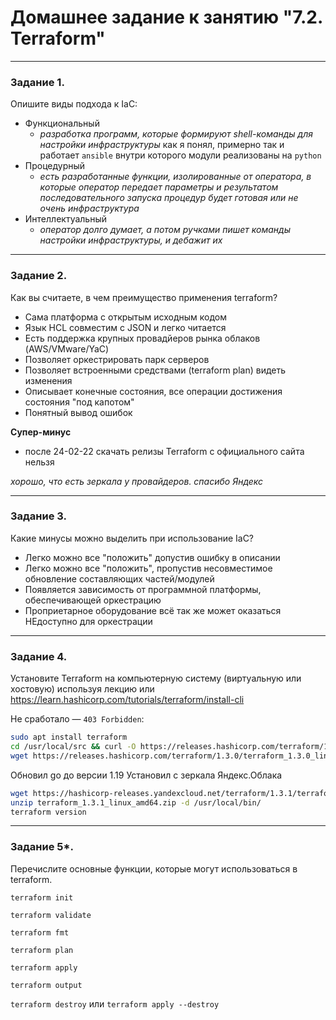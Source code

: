 # Домашнее задание к занятию "7.2. Terraform"

 ---

### Задание 1. 

Опишите виды подхода к IaC:
- Функциональный
  - *разработка программ, которые формируют shell-команды для настройки инфраструктуры* как я понял, примерно так и работает `ansible` внутри которого модули реализованы на `python`
- Процедурный 
  - *есть разработанные функции, изолированные от оператора, в которые оператор передает параметры и результатом последовательного запуска процедур будет готовая или не очень инфраструктура*
- Интеллектуальный
  - *оператор долго думает, а потом ручками пишет команды настройки инфраструктуры, и дебажит их*

---

### Задание 2.

Как вы считаете, в чем преимущество применения terraform?

- Сама платформа с открытым исходным кодом
- Язык HCL совместим c JSON и легко читается
- Есть поддержка крупных провадйеров рынка облаков (AWS/VMware/YaC)
- Позволяет оркестрировать парк серверов
- Позволяет встроенными средствами (terraform plan) видеть изменения
- Описывает конечные состояния, все операции достижения состояния "под капотом"
- Понятный вывод ошибок

**Супер-минус**
- после 24-02-22 скачать релизы Terraform с официального сайта нельзя

*хорошо, что есть зеркала у провайдеров. спасибо Яндекс*
 
---

### Задание 3.

Какие минусы можно выделить при использование IaC?

- Легко можно все "положить" допустив ошибку в описании
- Легко можно все "положить", пропустив несовместимое обновление составляющих частей/модулей
- Появляется зависимость от программной платформы, обеспечивающей оркестрацию
- Проприетарное оборудование всё так же может оказаться НЕдоступно для оркестрации
 
---

### Задание 4.

Установите Terraform на компьютерную систему (виртуальную или хостовую) используя лекцию или https://learn.hashicorp.com/tutorials/terraform/install-cli

Не сработало &mdash; `403 Forbidden`:
```sh
sudo apt install terraform
cd /usr/local/src && curl -O https://releases.hashicorp.com/terraform/1.3.0/terraform_1.3.0_linux_amd64.zip
wget https://releases.hashicorp.com/terraform/1.3.0/terraform_1.3.0_linux_amd64.zip
```

Обновил go до версии 1.19
Установил с зеркала Яндекс.Облака
```sh
wget https://hashicorp-releases.yandexcloud.net/terraform/1.3.1/terraform_1.3.1_linux_amd64.zip
unzip terraform_1.3.1_linux_amd64.zip -d /usr/local/bin/
terraform version
```


 
---

### Задание 5*.

Перечислите основные функции, которые могут использоваться в terraform.

`terraform init`

`terraform validate`

`terraform fmt`

`terraform plan`

`terraform apply`

`terraform output`

`terraform destroy`  или `terraform apply --destroy`


 

